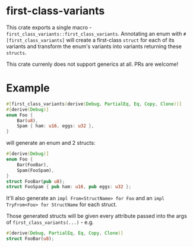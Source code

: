 # first-class-variants

This crate exports a single macro - `first_class_variants::first_class_variants`.
Annotating an enum with `#[first_class_variants]` will create a first-class `struct` for each of its variants and transform the enum's variants into variants returning these `structs`.

This crate currenly does not support generics at all.
PRs are welcome!

# Example

```rust
#[first_class_variants(derive(Debug, PartialEq, Eq, Copy, Clone))]
#[derive(Debug)]
enum Foo {
    Bar(u8),
    Spam { ham: u16, eggs: u32 },
}
```

will generate an enum and 2 structs:

```rust
#[derive(Debug)]
enum Foo {
    Bar(FooBar),
    Spam(FooSpam),
}
struct FooBar(pub u8);
struct FooSpam { pub ham: u16, pub eggs: u32 };
```

It'll also generate an `impl From<StructName> for Foo` and an `impl TryFrom<Foo> for StructName` for each struct.

Those generated structs will be given every attribute passed into the args of `first_class_variants(...)` - e.g.

```rust
#[derive(Debug, PartialEq, Eq, Copy, Clone)]
struct FooBar(u8);
```
